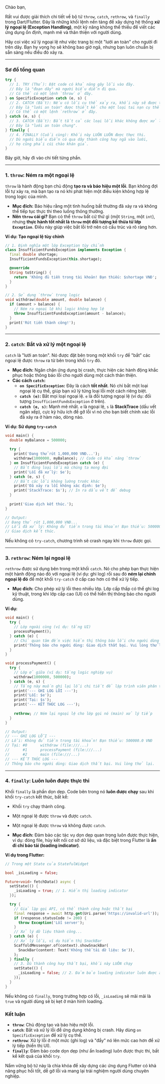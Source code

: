 Chào bạn,

Rất vui được giải thích chi tiết về bộ tứ `throw`, `catch`, `rethrow`, và `finally` trong Dart/Flutter. Đây là những khối lệnh nền tảng để xây dựng hệ thống **xử lý ngoại lệ (Exception Handling)**, một kỹ năng không thể thiếu để viết các ứng dụng ổn định, mạnh mẽ và thân thiện với người dùng.

Hãy coi việc xử lý ngoại lệ như việc trang bị một "lưới an toàn" cho người đi trên dây. Bạn hy vọng họ sẽ không bao giờ ngã, nhưng bạn luôn chuẩn bị sẵn sàng nếu điều đó xảy ra.

---

### Sơ đồ tổng quan

```dart
try {
  // 1. TRY (Thử): Đặt code có khả năng gây lỗi vào đây.
  // Đây là "đoạn dây" mà người biểu diễn đi qua.
  // Có thể có một lệnh `throw` ở đây.
} on SpecificException catch (e, s) {
  // 2. CATCH (Bắt): Nếu có lỗi cụ thể xảy ra, khối này sẽ được thực thi.
  // Đây là "lưới an toàn" được thiết kế cho một loại tai nạn cụ thể.
  // Có thể có một lệnh `rethrow` ở đây.
} catch (e, s) {
  // 3. CATCH (Bắt): Bắt tất cả các loại lỗi khác không được xử lý ở trên.
  // Đây là "lưới an toàn chung".
} finally {
  // 4. FINALLY (Cuối cùng): Khối này LUÔN LUÔN được thực thi.
  // Dù người biểu diễn có qua dây thành công hay ngã vào lưới,
  // họ cũng phải cúi chào khán giả.
}
```

Bây giờ, hãy đi vào chi tiết từng phần.

---

### 1. `throw`: Ném ra một ngoại lệ

`throw` là hành động bạn chủ động **tạo ra và báo hiệu một lỗi**. Bạn không đợi lỗi tự xảy ra, mà bạn tạo ra nó khi phát hiện một điều kiện không hợp lệ trong logic của mình.

*   **Mục đích:** Báo hiệu rằng một tình huống bất thường đã xảy ra và không thể tiếp tục thực thi theo luồng thông thường.
*   **Nên `throw` cái gì?** Bạn có thể `throw` bất cứ thứ gì (một `String`, một `int`), nhưng **thực hành tốt nhất là `throw` một đối tượng kế thừa từ lớp `Exception`**. Điều này giúp việc bắt lỗi trở nên có cấu trúc và rõ ràng hơn.

**Ví dụ: Tạo ngoại lệ tùy chỉnh**

```dart
// 1. Định nghĩa một lớp Exception tùy chỉnh
class InsufficientFundsException implements Exception {
  final double shortage;
  InsufficientFundsException(this.shortage);

  @override
  String toString() {
    return 'Không đủ tiền trong tài khoản! Bạn thiếu: $shortage VNĐ';
  }
}

// 2. Sử dụng `throw` trong logic
void withdraw(double amount, double balance) {
  if (amount > balance) {
    // Ném ra ngoại lệ khi logic không hợp lệ
    throw InsufficientFundsException(amount - balance);
  }
  print('Rút tiền thành công!');
}
```

---

### 2. `catch`: Bắt và xử lý một ngoại lệ

`catch` là "lưới an toàn". Nó được đặt bên trong một khối `try` để "bắt" các ngoại lệ được `throw` ra từ bên trong khối `try` đó.

*   **Mục đích:** Ngăn chặn ứng dụng bị crash, thực hiện các hành động khắc phục hoặc thông báo lỗi cho người dùng một cách thân thiện.
*   **Các cách `catch`:**
    *   **`on SpecificException`:** Đây là cách **tốt nhất**. Nó chỉ bắt một loại ngoại lệ cụ thể, giúp bạn xử lý từng loại lỗi một cách riêng biệt.
    *   **`catch (e)`:** Bắt mọi loại ngoại lệ. `e` là đối tượng ngoại lệ (ví dụ: đối tượng `InsufficientFundsException` ở trên).
    *   **`catch (e, s)`:** Mạnh mẽ nhất. `e` là ngoại lệ, `s` là **StackTrace** (dấu vết ngăn xếp), cực kỳ hữu ích để gỡ lỗi vì nó cho bạn biết chính xác lỗi đã xảy ra ở hàm nào, dòng nào.

**Ví dụ: Sử dụng `try-catch`**

```dart
void main() {
  double myBalance = 500000;
  
  try {
    print('Đang thử rút 1,000,000 VNĐ...');
    withdraw(1000000, myBalance); // Code có khả năng `throw`
  } on InsufficientFundsException catch (e) {
    // Bắt đúng loại lỗi mà chúng ta mong đợi
    print('Lỗi đã xử lý: $e');
  } catch (e, s) {
    // Bắt các lỗi không lường trước khác
    print('Đã xảy ra lỗi không xác định: $e');
    print('StackTrace: $s'); // In ra dấu vết để debug
  }
  
  print('Giao dịch kết thúc.');
}

// Output:
// Đang thử rút 1,000,000 VNĐ...
// Lỗi đã xử lý: Không đủ tiền trong tài khoản! Bạn thiếu: 500000.0 VNĐ
// Giao dịch kết thúc.
```
Nếu không có `try-catch`, chương trình sẽ crash ngay khi `throw` được gọi.

---

### 3. `rethrow`: Ném lại ngoại lệ

`rethrow` được sử dụng bên trong một khối `catch`. Nó cho phép bạn thực hiện một hành động nào đó với ngoại lệ (ví dụ: ghi log) rồi sau đó **ném lại chính ngoại lệ đó** để một khối `try-catch` ở cấp cao hơn có thể xử lý tiếp.

*   **Mục đích:** Cho phép xử lý lỗi theo nhiều lớp. Lớp cấp thấp có thể ghi log kỹ thuật, trong khi lớp cấp cao (UI) có thể hiển thị thông báo cho người dùng.

**Ví dụ:**

```dart
void main() {
  try {
    // Lớp ngoài cùng (ví dụ: tầng UI)
    processPayment();
  } catch (e) {
    // Chỉ quan tâm đến việc hiển thị thông báo lỗi cho người dùng
    print('Thông báo cho người dùng: Giao dịch thất bại. Vui lòng thử lại.');
  }
}

void processPayment() {
  try {
    // Lớp ở giữa (ví dụ: tầng logic nghiệp vụ)
    withdraw(1000000, 500000);
  } catch (e, s) {
    // Tầng này muốn ghi lại lỗi chi tiết để lập trình viên phân tích
    print('--- GHI LOG LỖI ---');
    print('Lỗi: $e');
    print('Tại: $s');
    print('--- KẾT THÚC LOG ---');
    
    rethrow; // Ném lại ngoại lệ cho lớp gọi nó (main) xử lý tiếp
  }
}

// Output:
// --- GHI LOG LỖI ---
// Lỗi: Không đủ tiền trong tài khoản! Bạn thiếu: 500000.0 VNĐ
// Tại: #0      withdraw (file:///...)
//      #1      processPayment (file:///...)
//      #2      main (file:///...)
// --- KẾT THÚC LOG ---
// Thông báo cho người dùng: Giao dịch thất bại. Vui lòng thử lại.
```

---

### 4. `finally`: Luôn luôn được thực thi

Khối `finally` là phần dọn dẹp. Code bên trong nó **luôn được chạy** sau khi khối `try-catch` kết thúc, bất kể:
*   Khối `try` chạy thành công.
*   Một ngoại lệ được `throw` và được `catch`.
*   Một ngoại lệ được `throw` và không được `catch`.

*   **Mục đích:** Đảm bảo các tác vụ dọn dẹp quan trọng luôn được thực hiện, ví dụ: đóng file, hủy kết nối cơ sở dữ liệu, và đặc biệt trong Flutter là **ẩn đi chỉ báo tải (loading indicator)**.

**Ví dụ trong Flutter:**

```dart
// Trong một State của StatefulWidget

bool _isLoading = false;

Future<void> fetchData() async {
  setState(() {
    _isLoading = true; // 1. Hiển thị loading indicator
  });

  try {
    // Giả lập gọi API, có thể thành công hoặc thất bại
    final response = await http.get(Uri.parse('https://invalid-url'));
    if (response.statusCode != 200) {
      throw Exception('Lỗi server');
    }
    // Xử lý dữ liệu thành công...
  } catch (e) {
    // Xử lý lỗi, ví dụ hiển thị SnackBar
    ScaffoldMessenger.of(context).showSnackBar(
      SnackBar(content: Text('Không thể tải dữ liệu: $e')),
    );
  } finally {
    // 3. Dù thành công hay thất bại, khối này LUÔN chạy
    setState(() {
      _isLoading = false; // 2. Đảm bảo loading indicator luôn được ẩn đi
    });
  }
}
```
Nếu không có `finally`, trong trường hợp có lỗi, `_isLoading` sẽ mãi mãi là `true` và người dùng sẽ bị kẹt ở màn hình loading.

### Kết luận

*   **`throw`**: Chủ động tạo và báo hiệu một lỗi.
*   **`catch`**: Bắt và xử lý lỗi để ứng dụng không bị crash. Hãy dùng `on SpecificException` để xử lý cụ thể.
*   **`rethrow`**: Xử lý lỗi ở một mức (ghi log) và "đẩy" nó lên mức cao hơn để xử lý tiếp (hiển thị UI).
*   **`finally`**: Đảm bảo code dọn dẹp (như ẩn loading) luôn được thực thi, bất kể kết quả của khối `try`.

Nắm vững bộ tứ này là chìa khóa để xây dựng các ứng dụng Flutter có khả năng phục hồi tốt, dễ gỡ lỗi và mang lại trải nghiệm người dùng chuyên nghiệp.
